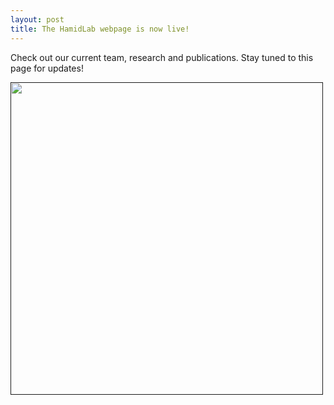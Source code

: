 ```yaml
---
layout: post
title: The HamidLab webpage is now live!
---
```


Check out our current team, research and publications. Stay tuned to this page for updates!

[<img src="{{ site.baseurl }}/images/lablanding.png" style="width:500px;height:500px;" class="center">]()